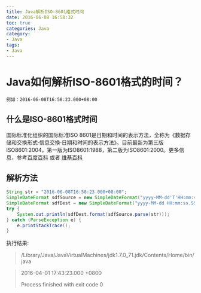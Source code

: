 ```yaml
---
title: Java解析ISO-8601格式时间
date: 2016-06-08 16:58:32
toc: true
categories: Java
category:
- Java
tags:
- Java
---
```

# Java如何解析ISO-8601格式的时间？

`例如：2016-06-08T16:58:23.000+08:00`

## 什么是ISO-8601格式时间

国际标准化组织的国际标准ISO 8601是日期和时间的表示方法，全称为《数据存储和交换形式·信息交换·日期和时间的表示方法》。目前最新为第三版ISO8601:2004，第一版为ISO8601:1988，第二版为ISO8601:2000。更多信息，参考[百度百科](http://baike.baidu.com/link?url=VkPe3fh5z95-CAOe95Sf88Tx6bteuAaNT3HRvPpjlFtModhffNHIMFD69eBbXk5Uw3Jpclma4HQ6_-WS-ryVWa) 或者 [维基百科](https://en.wikipedia.org/wiki/ISO_8601)

## 解析方法

```Java
String str = "2016-06-08T16:58:23.000+08:00";
SimpleDateFormat sdfSource = new SimpleDateFormat("yyyy-MM-dd'T'HH:mm:ss.SSSX");//原始的日期格式
SimpleDateFormat sdfDest = new SimpleDateFormat("yyyy-MM-dd HH:mm:ss.SSS Z");//目标日期格式
try {
    System.out.println(sdfDest.format(sdfSource.parse(str)));
} catch (ParseException e) {
    e.printStackTrace();
}
```

执行结果:
> /Library/Java/JavaVirtualMachines/jdk1.7.0_71.jdk/Contents/Home/bin/java

> 2016-04-01 17:43:23.000 +0800
>
> Process finished with exit code 0